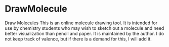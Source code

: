 # DrawMolecule
Draw Molecules
This is an online molecule drawing tool.
It is intended for use by chemistry students who may wish to sketch out a molecule and need better visualization than pencil and paper.
It is maintained by the author.
I do not keep track of valence, but if there is a demand for this, I will add it.
